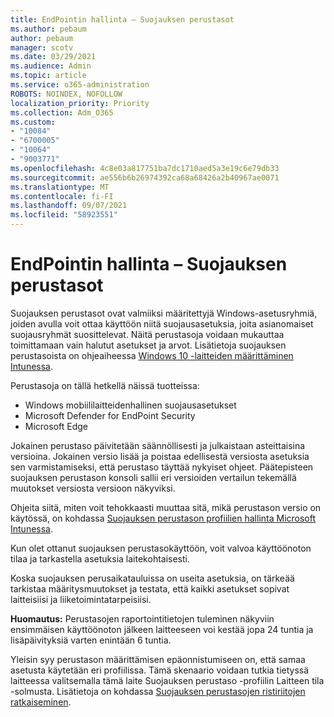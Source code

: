 ```yaml
---
title: EndPointin hallinta – Suojauksen perustasot
ms.author: pebaum
author: pebaum
manager: scotv
ms.date: 03/29/2021
ms.audience: Admin
ms.topic: article
ms.service: o365-administration
ROBOTS: NOINDEX, NOFOLLOW
localization_priority: Priority
ms.collection: Adm_O365
ms.custom:
- "10084"
- "6700005"
- "10064"
- "9003771"
ms.openlocfilehash: 4c8e03a817751ba7dc1710aed5a3e19c6e79db33
ms.sourcegitcommit: ae556b6b26974392ca68a68426a2b40967ae0071
ms.translationtype: MT
ms.contentlocale: fi-FI
ms.lasthandoff: 09/07/2021
ms.locfileid: "58923551"
---
```

# <a name="endpoint-manager---security-baselines"></a>EndPointin hallinta – Suojauksen perustasot

Suojauksen perustasot ovat valmiiksi määritettyjä Windows-asetusryhmiä, joiden avulla voit ottaa käyttöön niitä suojausasetuksia, joita asianomaiset suojausryhmät suosittelevat. Näitä perustasoja voidaan mukauttaa toimittamaan vain halutut asetukset ja arvot. Lisätietoja suojauksen perustasoista on ohjeaiheessa [Windows 10 -laitteiden määrittäminen Intunessa](https://docs.microsoft.com/mem/intune/protect/security-baselines).

Perustasoja on tällä hetkellä näissä tuotteissa:

- Windows mobiililaitteidenhallinen suojausasetukset
- Microsoft Defender for EndPoint Security
- Microsoft Edge

Jokainen perustaso päivitetään säännöllisesti ja julkaistaan asteittaisina versioina. Jokainen versio lisää ja poistaa edellisestä versiosta asetuksia sen varmistamiseksi, että perustaso täyttää nykyiset ohjeet. Päätepisteen suojauksen perustason konsoli sallii eri versioiden vertailun tekemällä muutokset versiosta versioon näkyviksi.

Ohjeita siitä, miten voit tehokkaasti muuttaa sitä, mikä perustason versio on käytössä, on kohdassa [Suojauksen perustason profiilien hallinta Microsoft Intunessa](https://docs.microsoft.com/mem/intune/protect/security-baselines-configure).

Kun olet ottanut suojauksen perustasokäyttöön, voit valvoa käyttöönoton tilaa ja tarkastella asetuksia laitekohtaisesti.

Koska suojauksen perusaikatauluissa on useita asetuksia, on tärkeää tarkistaa määritysmuutokset ja testata, että kaikki asetukset sopivat laitteisiisi ja liiketoimintatarpeisiisi.

**Huomautus:** Perustasojen raportointitietojen tuleminen näkyviin ensimmäisen käyttöönoton jälkeen laitteeseen voi kestää jopa 24 tuntia ja lisäpäivityksiä varten enintään 6 tuntia. 

Yleisin syy perustason määrittämisen epäonnistumiseen on, että samaa asetusta käytetään eri profiilissa. Tämä skenaario voidaan tutkia tietyssä laitteessa valitsemalla tämä laite Suojauksen perustaso -profiilin Laitteen tila -solmusta. Lisätietoja on kohdassa [Suojauksen perustasojen ristiriitojen ratkaiseminen](https://docs.microsoft.com/mem/intune/protect/security-baselines-monitor#resolve-conflicts-for-security-baselines).